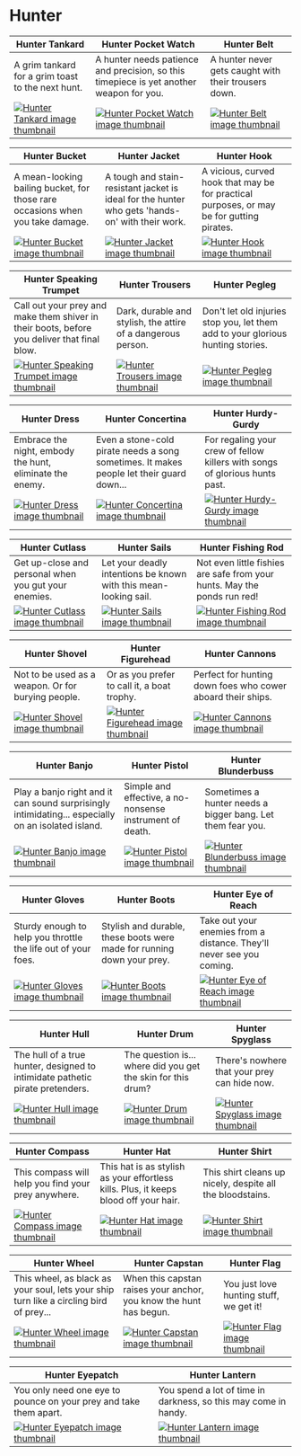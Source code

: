 # Hunter

| Hunter Tankard | Hunter Pocket Watch | Hunter Belt |
| -------------- | ------------------- | ----------- |
| A grim tankard for a grim toast to the next hunt. | A hunter needs patience and precision, so this timepiece is yet another weapon for you. | A hunter never gets caught with their trousers down. |
| [![Hunter Tankard image thumbnail](https://seaofthieves.wiki.gg/images/b/b1/Hunter_Tankard.png)](https://seaofthieves.wiki.gg/wiki/Hunter_Tankard) | [![Hunter Pocket Watch image thumbnail](https://seaofthieves.wiki.gg/images/c/c1/Hunter_Pocket_Watch.png)](https://seaofthieves.wiki.gg/wiki/Hunter_Pocket_Watch) | [![Hunter Belt image thumbnail](https://seaofthieves.wiki.gg/images/0/0f/Hunter_Belt.png)](https://seaofthieves.wiki.gg/wiki/Hunter_Belt) |

| Hunter Bucket | Hunter Jacket | Hunter Hook |
| ------------- | ------------- | ----------- |
| A mean-looking bailing bucket, for those rare occasions when you take damage. | A tough and stain-resistant jacket is ideal for the hunter who gets 'hands-on' with their work. | A vicious, curved hook that may be for practical purposes, or may be for gutting pirates. |
| [![Hunter Bucket image thumbnail](https://seaofthieves.wiki.gg/images/d/d4/Hunter_Bucket.png)](https://seaofthieves.wiki.gg/wiki/Hunter_Bucket) | [![Hunter Jacket image thumbnail](https://seaofthieves.wiki.gg/images/a/a8/Hunter_Jacket.png)](https://seaofthieves.wiki.gg/wiki/Hunter_Jacket) | [![Hunter Hook image thumbnail](https://seaofthieves.wiki.gg/images/6/69/Hunter_Hook.png)](https://seaofthieves.wiki.gg/wiki/Hunter_Hook) |

| Hunter Speaking Trumpet | Hunter Trousers | Hunter Pegleg |
| ----------------------- | --------------- | ------------- |
| Call out your prey and make them shiver in their boots, before you deliver that final blow. | Dark, durable and stylish, the attire of a dangerous person. | Don't let old injuries stop you, let them add to your glorious hunting stories. |
| [![Hunter Speaking Trumpet image thumbnail](https://seaofthieves.wiki.gg/images/e/e9/Hunter_Speaking_Trumpet.png)](https://seaofthieves.wiki.gg/wiki/Hunter_Speaking_Trumpet) | [![Hunter Trousers image thumbnail](https://seaofthieves.wiki.gg/images/e/ef/Hunter_Trousers.png)](https://seaofthieves.wiki.gg/wiki/Hunter_Trousers) | [![Hunter Pegleg image thumbnail](https://seaofthieves.wiki.gg/images/9/99/Hunter_Pegleg.png)](https://seaofthieves.wiki.gg/wiki/Hunter_Pegleg) |

| Hunter Dress | Hunter Concertina | Hunter Hurdy-Gurdy |
| ------------ | ----------------- | ------------------ |
| Embrace the night, embody the hunt, eliminate the enemy. | Even a stone-cold pirate needs a song sometimes. It makes people let their guard down... | For regaling your crew of fellow killers with songs of glorious hunts past. |
| [![Hunter Dress image thumbnail](https://seaofthieves.wiki.gg/images/3/31/Hunter_Dress.png)](https://seaofthieves.wiki.gg/wiki/Hunter_Dress) | [![Hunter Concertina image thumbnail](https://seaofthieves.wiki.gg/images/a/ac/Hunter_Concertina.png)](https://seaofthieves.wiki.gg/wiki/Hunter_Concertina) | [![Hunter Hurdy-Gurdy image thumbnail](https://seaofthieves.wiki.gg/images/d/df/Hunter_Hurdy-Gurdy.png)](https://seaofthieves.wiki.gg/wiki/Hunter_Hurdy-Gurdy) |

| Hunter Cutlass | Hunter Sails | Hunter Fishing Rod |
| -------------- | ------------ | ------------------ |
| Get up-close and personal when you gut your enemies. | Let your deadly intentions be known with this mean-looking sail. | Not even little fishies are safe from your hunts. May the ponds run red! |
| [![Hunter Cutlass image thumbnail](https://seaofthieves.wiki.gg/images/1/1e/Hunter_Cutlass.png)](https://seaofthieves.wiki.gg/wiki/Hunter_Cutlass) | [![Hunter Sails image thumbnail](https://seaofthieves.wiki.gg/images/c/c3/Hunter_Sails.png)](https://seaofthieves.wiki.gg/wiki/Hunter_Sails) | [![Hunter Fishing Rod image thumbnail](https://seaofthieves.wiki.gg/images/b/ba/Hunter_Fishing_Rod.png)](https://seaofthieves.wiki.gg/wiki/Hunter_Fishing_Rod) |

| Hunter Shovel | Hunter Figurehead | Hunter Cannons |
| ------------- | ----------------- | -------------- |
| Not to be used as a weapon. Or for burying people. | Or as you prefer to call it, a boat trophy. | Perfect for hunting down foes who cower aboard their ships. |
| [![Hunter Shovel image thumbnail](https://seaofthieves.wiki.gg/images/a/a0/Hunter_Shovel.png)](https://seaofthieves.wiki.gg/wiki/Hunter_Shovel) | [![Hunter Figurehead image thumbnail](https://seaofthieves.wiki.gg/images/b/bd/Hunter_Figurehead.png)](https://seaofthieves.wiki.gg/wiki/Hunter_Figurehead) | [![Hunter Cannons image thumbnail](https://seaofthieves.wiki.gg/images/1/1f/Hunter_Cannons.png)](https://seaofthieves.wiki.gg/wiki/Hunter_Cannons) |

| Hunter Banjo | Hunter Pistol | Hunter Blunderbuss |
| ------------ | ------------- | ------------------ |
| Play a banjo right and it can sound surprisingly intimidating... especially on an isolated island. | Simple and effective, a no-nonsense instrument of death. | Sometimes a hunter needs a bigger bang. Let them fear you. |
| [![Hunter Banjo image thumbnail](https://seaofthieves.wiki.gg/images/4/4e/Hunter_Banjo.png)](https://seaofthieves.wiki.gg/wiki/Hunter_Banjo) | [![Hunter Pistol image thumbnail](https://seaofthieves.wiki.gg/images/c/c4/Hunter_Pistol.png)](https://seaofthieves.wiki.gg/wiki/Hunter_Pistol) | [![Hunter Blunderbuss image thumbnail](https://seaofthieves.wiki.gg/images/2/2e/Hunter_Blunderbuss.png)](https://seaofthieves.wiki.gg/wiki/Hunter_Blunderbuss) |

| Hunter Gloves | Hunter Boots | Hunter Eye of Reach |
| ------------- | ------------ | ------------------- |
| Sturdy enough to help you throttle the life out of your foes. | Stylish and durable, these boots were made for running down your prey. | Take out your enemies from a distance. They'll never see you coming. |
| [![Hunter Gloves image thumbnail](https://seaofthieves.wiki.gg/images/2/25/Hunter_Gloves.png)](https://seaofthieves.wiki.gg/wiki/Hunter_Gloves) | [![Hunter Boots image thumbnail](https://seaofthieves.wiki.gg/images/6/66/Hunter_Boots.png)](https://seaofthieves.wiki.gg/wiki/Hunter_Boots) | [![Hunter Eye of Reach image thumbnail](https://seaofthieves.wiki.gg/images/2/26/Hunter_Eye_of_Reach.png)](https://seaofthieves.wiki.gg/wiki/Hunter_Eye_of_Reach) |

| Hunter Hull | Hunter Drum | Hunter Spyglass |
| ----------- | ----------- | --------------- |
| The hull of a true hunter, designed to intimidate pathetic pirate pretenders. | The question is... where did you get the skin for this drum? | There's nowhere that your prey can hide now. |
| [![Hunter Hull image thumbnail](https://seaofthieves.wiki.gg/images/1/1b/Hunter_Hull.png)](https://seaofthieves.wiki.gg/wiki/Hunter_Hull) | [![Hunter Drum image thumbnail](https://seaofthieves.wiki.gg/images/0/09/Hunter_Drum.png)](https://seaofthieves.wiki.gg/wiki/Hunter_Drum) | [![Hunter Spyglass image thumbnail](https://seaofthieves.wiki.gg/images/b/b6/Hunter_Spyglass.png)](https://seaofthieves.wiki.gg/wiki/Hunter_Spyglass) |

| Hunter Compass | Hunter Hat | Hunter Shirt |
| -------------- | ---------- | ------------ |
| This compass will help you find your prey anywhere. | This hat is as stylish as your effortless kills. Plus, it keeps blood off your hair. | This shirt cleans up nicely, despite all the bloodstains. |
| [![Hunter Compass image thumbnail](https://seaofthieves.wiki.gg/images/9/9c/Hunter_Compass.png)](https://seaofthieves.wiki.gg/wiki/Hunter_Compass) | [![Hunter Hat image thumbnail](https://seaofthieves.wiki.gg/images/1/14/Hunter_Hat.png)](https://seaofthieves.wiki.gg/wiki/Hunter_Hat) | [![Hunter Shirt image thumbnail](https://seaofthieves.wiki.gg/images/b/b3/Hunter_Shirt.png)](https://seaofthieves.wiki.gg/wiki/Hunter_Shirt) |

| Hunter Wheel | Hunter Capstan | Hunter Flag |
| ------------ | -------------- | ----------- |
| This wheel, as black as your soul, lets your ship turn like a circling bird of prey... | When this capstan raises your anchor, you know the hunt has begun. | You just love hunting stuff, we get it! |
| [![Hunter Wheel image thumbnail](https://seaofthieves.wiki.gg/images/a/af/Hunter_Wheel.png)](https://seaofthieves.wiki.gg/wiki/Hunter_Wheel) | [![Hunter Capstan image thumbnail](https://seaofthieves.wiki.gg/images/5/54/Hunter_Capstan.png)](https://seaofthieves.wiki.gg/wiki/Hunter_Capstan) | [![Hunter Flag image thumbnail](https://seaofthieves.wiki.gg/images/c/c6/Hunter_Flag.png)](https://seaofthieves.wiki.gg/wiki/Hunter_Flag) |

| Hunter Eyepatch | Hunter Lantern |
| --------------- | -------------- |
| You only need one eye to pounce on your prey and take them apart. | You spend a lot of time in darkness, so this may come in handy. |
| [![Hunter Eyepatch image thumbnail](https://seaofthieves.wiki.gg/images/9/9c/Hunter_Eyepatch.png)](https://seaofthieves.wiki.gg/wiki/Hunter_Eyepatch) | [![Hunter Lantern image thumbnail](https://seaofthieves.wiki.gg/images/6/6f/Hunter_Lantern.png)](https://seaofthieves.wiki.gg/wiki/Hunter_Lantern) |
